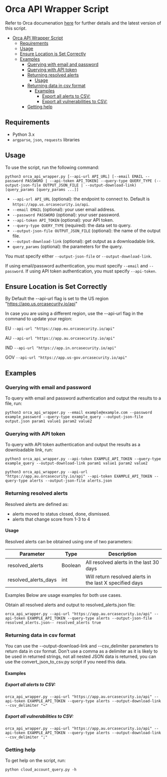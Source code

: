 # Orca API Wrapper Script

Refer to Orca documenation [here](https://docs.orcasecurity.io/docs/detailed-query-api-examples) for further details and the latest version of this script.

- [Orca API Wrapper Script](#orca-api-wrapper-script)
  - [Requirements](#requirements)
  - [Usage](#usage)
  - [Ensure Location is Set Correctly](#ensure-location-is-set-correctly)
  - [Examples](#examples)
    - [Querying with email and password](#querying-with-email-and-password)
    - [Querying with API token](#querying-with-api-token)
    - [Returning resolved alerts](#returning-resolved-alerts)
      - [Usage](#usage-1)
    - [Returning data in csv format](#returning-data-in-csv-format)
      - [Examples](#examples-1)
        - [Export all alerts to CSV:](#export-all-alerts-to-csv)
        - [Export all vulnerabilities to CSV:](#export-all-vulnerabilities-to-csv)
    - [Getting help](#getting-help)


## Requirements

- Python 3.x
- `argparse`, `json`, `requests` libraries

## Usage

To use the script, run the following command:

`
python3 orca_api_wrapper.py [--api-url API_URL] [--email EMAIL --password PASSWORD | --api-token API_TOKEN] --query-type QUERY_TYPE (--output-json-file OUTPUT_JSON_FILE | --output-download-link) [query_params [query_params ...]]
`


- `--api-url API_URL` (optional): the endpoint to connect to. Default is `https://app.us.orcasecurity.io/api`.
- `--email EMAIL` (optional): your user email address.
- `--password PASSWORD` (optional): your user password.
- `--api-token API_TOKEN` (optional): your API token.
- `--query-type QUERY_TYPE` (required): the data set to query.
- `--output-json-file OUTPUT_JSON_FILE` (optional): the name of the output file.
- `--output-download-link` (optional): get output as a downloadable link.
- `query_params` (optional): the parameters for the query.

You must specify either `--output-json-file` or `--output-download-link`.

If using email/password authentication, you must specify `--email` and `--password`. If using API token authentication, you must specify `--api-token`.

## Ensure Location is Set Correctly
By Default the --api-url flag is set to the US region "https://app.us.orcasecurity.io/api"

In case you are using a different region, use the --api-url flag in the command to update your region:

EU
`
--api-url "https://app.eu.orcasecurity.io/api"
`

AU
`
--api-url "https://app.au.orcasecurity.io/api"
`

IND
`
--api-url "https://app.in.orcasecurity.io/api"
`

GOV
`
--api-url "https://app.us-gov.orcasecurity.io/api"
`

## Examples

### Querying with email and password

To query with email and password authentication and output the results to a file, run:

`
python3 orca_api_wrapper.py --email example@example.com --password example_password --query-type example_query --output-json-file output.json param1 value1 param2 value2
`


### Querying with API token

To query with API token authentication and output the results as a downloadable link, run:

`
python3 orca_api_wrapper.py --api-token EXAMPLE_API_TOKEN --query-type example_query --output-download-link param1 value1 param2 value2
`

`
python3 orca_api_wrapper.py --api-url "https://app.au.orcasecurity.io/api" --api-token EXAMPLE_API_TOKEN --query-type alerts --output-json-file alerts.json 
`

### Returning resolved alerts

Resolved alerts are defined as:

- alerts moved to status closed, done, dismissed.
- alerts that change score from 1-3 to 4

#### Usage
Resolved alerts can be obtained using one of two parameters:


| Parameter	            | Type	    | Description |
|---|---|---|
| resolved_alerts	    | Boolean	| All resolved alerts in the last 30 days |
| resolved_alerts_days	| int	    | Will return resolved alerts in the last X specified days |

Examples
Below are usage examples for both use cases.

Obtain all resolved alerts and output to resolved_alerts.json file:

`
orca_api_wrapper.py --api-url "https://app.au.orcasecurity.io/api" --api-token EXAMPLE_API_TOKEN --query-type alerts --output-json-file resolved_alerts.json-- resolved_alerts true
`
### Returning data in csv format

You can use the --output-download-link and --csv_delimiter parameters to return data in csv format. Don't use a comma as a delimiter as it is likely to be used in returned strings, not all nested JSON data is returned, you can use the convert_json_to_csv.py script if you need this data.

#### Examples

##### Export all alerts to CSV:

`
orca_api_wrapper.py --api-url "https://app.au.orcasecurity.io/api" --api-token EXAMPLE_API_TOKEN --query-type alerts --output-download-link --csv_delimiter "¬"
`

##### Export all vulnerabilities to CSV:

`
orca_api_wrapper.py --api-url "https://app.au.orcasecurity.io/api" --api-token EXAMPLE_API_TOKEN --query-type alerts --output-download-link --csv_delimiter ";"
`

### Getting help

To get help on the script, run:

`
python cloud_account_query.py -h
`
